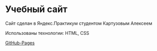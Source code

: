 # Учебный сайт

Сайт сделан в Яндекс.Практикум студентом Картузовым Алексеем

Использованы технологии: HTML, CSS

[GitHub-Pages](https://github.com/ADKartuzov/how-to-learn-plus.git)


